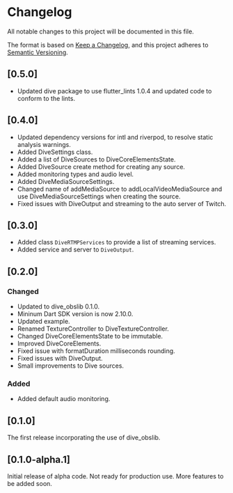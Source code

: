 # Changelog
All notable changes to this project will be documented in this file.

The format is based on [Keep a Changelog](https://keepachangelog.com/en/1.0.0/),
and this project adheres to [Semantic Versioning](https://semver.org/spec/v2.0.0.html).

## [0.5.0]

- Updated dive package to use flutter_lints 1.0.4 and updated code to conform to the lints.

## [0.4.0]

- Updated dependency versions for intl and riverpod, to resolve static analysis warnings.
- Added DiveSettings class.
- Added a list of DiveSources to DiveCoreElementsState.
- Added DiveSource create method for creating any source.
- Added monitoring types and audio level.
- Added DiveMediaSourceSettings.
- Changed name of addMediaSource to addLocalVideoMediaSource and use DiveMediaSourceSettings
when creating the source.
- Fixed issues with DiveOutput and streaming to the auto server of Twitch.

## [0.3.0]

- Added class `DiveRTMPServices` to provide a list of streaming services.
- Added service and server to `DiveOutput`.

## [0.2.0]
### Changed

- Updated to dive_obslib 0.1.0.
- Mininum Dart SDK version is now 2.10.0.
- Updated example.
- Renamed TextureController to DiveTextureController.
- Changed DiveCoreElementsState to be immutable.
- Improved DiveCoreElements.
- Fixed issue with formatDuration milliseconds rounding.
- Fixed issues with DiveOutput.
- Small improvements to Dive sources.

### Added

- Added default audio monitoring.

## [0.1.0]

The first release incorporating the use of dive_obslib.

## [0.1.0-alpha.1]

Initial release of alpha code. Not ready for production use. More features to
be added soon.
